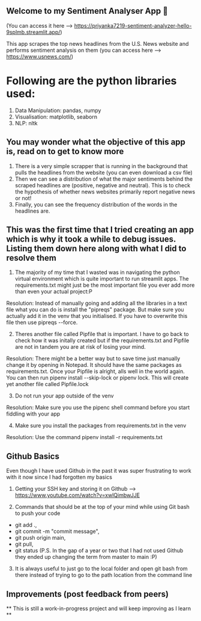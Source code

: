 ## Welcome to my Sentiment Analyser App 👋

(You can access it here --> https://priyanka7219-sentiment-analyzer-hello-9splmb.streamlit.app/)

This app scrapes the top news headlines from the U.S. News website and performs sentiment analysis on them (you can access here --> https://www.usnews.com/)

# Following are the python libraries used:

1. Data Manipulation: pandas, numpy
2. Visualisation: matplotlib, seaborn
3. NLP: nltk

## You may wonder what the objective of this app is, read on to get to know more

1. There is a very simple scrapper that is running in the background that pulls the headlines from the website (you can even download a csv file)
2. Then we can see a distribution of what the major sentiments behind the scraped headlines are (positive, negative and neutral). This is to check the hypothesis of whether news websites primarily report negative news or not!
3. Finally, you can see the frequency distribution of the words in the headlines are.


## This was the first time that I tried creating an app which is why it took a while to debug issues. Listing them down here along with what I did to resolve them

1. The majority of my time that I wasted was in navigating the python virtual environment which is quite important to run streamlit apps. The requirements.txt might just be the most important file you ever add more than even your actual project:P

Resolution: Instead of manually going and adding all the libraries in a text file what you can do is install the "pipreqs" package. But make sure you actually add it in the venv that you initialised. If you have to overwrite this file then use pipreqs --force.

2. Theres another file called Pipfile that is important. I have to go back to check how it was initally created but if the requirements.txt and Pipfile are not in tandem you are at risk of losing your mind.

Resolution: There might be a better way but to save time just manually change it by opening in Notepad. It should have the same packages as requirements.txt. Once your Pipfile is alright, alls well in the world again. You can then run pipenv install --skip-lock or pipenv lock. This will create yet another file called Pipfile.lock

3. Do not run your app outside of the venv

Resolution: Make sure you use the pipenc shell command before you start fiddling with your app

4. Make sure you install the packages from requirements.txt in the venv

Resolution: Use the command pipenv install -r requirements.txt


## Github Basics

Even though I have used Github in the past it was super frustrating to work with it now since I had forgotten my basics

1. Getting your SSH key and storing it on Github --> https://www.youtube.com/watch?v=xwlQimbwJJE

2. Commands that should be at the top of your mind while using Git bash to push your code 
  - git add ., 
  - git commit -m "commit message", 
  - git push origin main, 
  - git pull, 
  - git status
(P.S. In the gap of a year or two that I had not used Github they ended up changing the term from master to main :P)

3. It is always useful to just go to the local folder and open git bash from there instead of trying to go to the path location from the command line
  

## Improvements (post feedback from peers)

** This is still a work-in-progress project and will keep improving as I learn **
